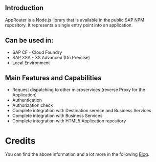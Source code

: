 ## Introduction

AppRouter is a Node.js library that is available in the public SAP NPM repository. It represents a single entry point into an application. 

## Can be used in:

* SAP CF - Cloud Foundry
* SAP XSA - XS Advanced (On Premise)
* Local Environment

## Main Features and Capabilities

* Request dispatching to other microservices (reverse Proxy for the Application)
* Authentication
* Authorization check
* Complete integration with Destination service and Business Services
* Complete integration with Business Services
* Complete integration with HTML5 Application repository

# Credits

You can find the above information and a lot more in the following [Blog](https://blogs.sap.com/2020/04/03/sap-application-router/#).